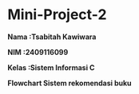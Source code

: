 # Mini-Project-2

**Nama   :Tsabitah Kawiwara**

**NIM    :2409116099**

**Kelas  :Sistem Informasi C**

****Flowchart Sistem rekomendasi buku****
